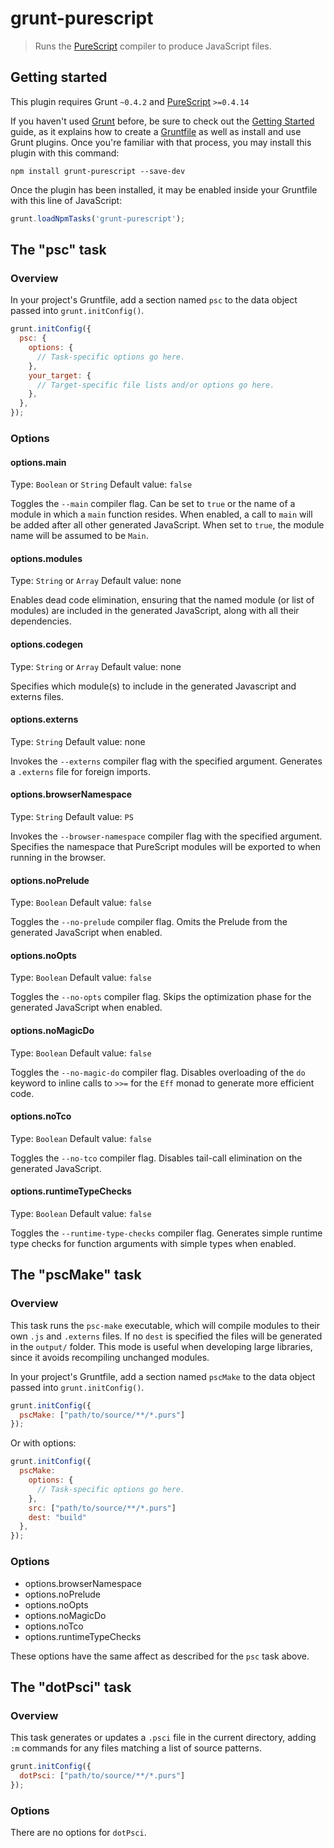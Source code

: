 # grunt-purescript

> Runs the [PureScript](https://github.com/purescript/purescript) compiler to produce JavaScript files.

## Getting started
This plugin requires Grunt `~0.4.2` and [PureScript](http://hackage.haskell.org/package/purescript) `>=0.4.14`

If you haven't used [Grunt](http://gruntjs.com/) before, be sure to check out the [Getting Started](http://gruntjs.com/getting-started) guide, as it explains how to create a [Gruntfile](http://gruntjs.com/sample-gruntfile) as well as install and use Grunt plugins. Once you're familiar with that process, you may install this plugin with this command:

```shell
npm install grunt-purescript --save-dev
```

Once the plugin has been installed, it may be enabled inside your Gruntfile with this line of JavaScript:

```js
grunt.loadNpmTasks('grunt-purescript');
```

## The "psc" task

### Overview
In your project's Gruntfile, add a section named `psc` to the data object passed into `grunt.initConfig()`.

```js
grunt.initConfig({
  psc: {
    options: {
      // Task-specific options go here.
    },
    your_target: {
      // Target-specific file lists and/or options go here.
    },
  },
});
```

### Options

#### options.main
Type: `Boolean` or `String`
Default value: `false`

Toggles the `--main` compiler flag. Can be set to `true` or the name of a module in which a `main` function resides. When enabled, a call to `main` will be added after all other generated JavaScript. When set to `true`, the module name will be assumed to be `Main`.

#### options.modules
Type: `String` or `Array`
Default value: none

Enables dead code elimination, ensuring that the named module (or list of modules) are included in the generated JavaScript, along with all their dependencies.

#### options.codegen
Type: `String` or `Array`
Default value: none

Specifies which module(s) to include in the generated Javascript and externs files.

#### options.externs
Type: `String`
Default value: none

Invokes the `--externs` compiler flag with the specified argument. Generates a `.externs` file for foreign imports.

#### options.browserNamespace
Type: `String`
Default value: `PS`

Invokes the `--browser-namespace` compiler flag with the specified argument. Specifies the namespace that PureScript modules will be exported to when running in the browser.

#### options.noPrelude
Type: `Boolean`
Default value: `false`

Toggles the `--no-prelude` compiler flag. Omits the Prelude from the generated JavaScript when enabled.

#### options.noOpts
Type: `Boolean`
Default value: `false`

Toggles the `--no-opts` compiler flag. Skips the optimization phase for the generated JavaScript when enabled.

#### options.noMagicDo
Type: `Boolean`
Default value: `false`

Toggles the `--no-magic-do` compiler flag. Disables overloading of the `do` keyword to inline calls to `>>=` for the `Eff` monad to generate more efficient code.

#### options.noTco
Type: `Boolean`
Default value: `false`

Toggles the `--no-tco` compiler flag. Disables tail-call elimination on the generated JavaScript.

#### options.runtimeTypeChecks
Type: `Boolean`
Default value: `false`

Toggles the `--runtime-type-checks` compiler flag. Generates simple runtime type checks for function arguments with simple types when enabled.

## The "pscMake" task

### Overview
This task runs the `psc-make` executable, which will compile modules to their own `.js` and `.externs` files. If no `dest` is specified the files will be generated in the `output/` folder. This mode is useful when developing large libraries, since it avoids recompiling unchanged modules.

In your project's Gruntfile, add a section named `pscMake` to the data object passed into `grunt.initConfig()`.

```js
grunt.initConfig({
  pscMake: ["path/to/source/**/*.purs"]
});
```

Or with options:

```js
grunt.initConfig({
  pscMake: 
    options: {
      // Task-specific options go here.
    },
    src: ["path/to/source/**/*.purs"]
    dest: "build"
  },
});
```

### Options

- options.browserNamespace
- options.noPrelude
- options.noOpts
- options.noMagicDo
- options.noTco
- options.runtimeTypeChecks

These options have the same affect as described for the `psc` task above.

## The "dotPsci" task

### Overview
This task generates or updates a `.psci` file in the current directory, adding `:m` commands for any files matching a list of source patterns.

```js
grunt.initConfig({
  dotPsci: ["path/to/source/**/*.purs"]
});
```

### Options

There are no options for `dotPsci`.
